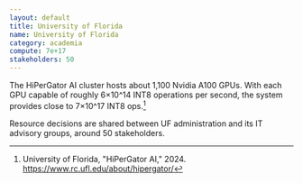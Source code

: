 ```yaml
---
layout: default
title: University of Florida
name: University of Florida
category: academia
compute: 7e+17
stakeholders: 50
---
```


The HiPerGator AI cluster hosts about 1,100 Nvidia A100 GPUs.
With each GPU capable of roughly 6×10^14 INT8 operations per second,
the system provides close to 7×10^17 INT8 ops.[^1]

Resource decisions are shared between UF administration and its IT
advisory groups, around 50 stakeholders.

[^1]: University of Florida, "HiPerGator AI," 2024.
<https://www.rc.ufl.edu/about/hipergator/>
